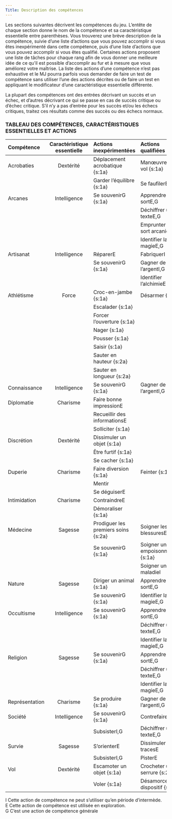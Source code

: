 ```yaml
---
Title: Description des compétences
---
```

Les sections suivantes décrivent les compétences du jeu. L’entête de chaque section donne le nom de la compétence et sa caractéristique essentielle entre parenthèses. Vous trouverez une brève description de la compétence, suivie d’une liste d’actions que vous pouvez accomplir si vous êtes inexpérimenté dans cette compétence, puis d’une liste d’actions que vous pouvez accomplir si vous êtes qualifié. Certaines actions proposent une liste de tâches pour chaque rang afin de vous donner une meilleure idée de ce qu’il est possible d’accomplir au fur et à mesure que vous améliorez votre maîtrise. La liste des actions d’une compétence n’est pas exhaustive et le MJ pourra parfois vous 
demander de faire un test de compétence sans utiliser l’une des actions décrites ou de faire un test en appliquant le modificateur d’une caractéristique essentielle différente.

La plupart des compétences ont des entrées décrivant un succès et un échec, et d’autres décrivant ce qui se passe en cas de succès critique ou d’échec critique. S’il n’y a pas d’entrée pour les succès et/ou les échecs critiques, traitez ces résultats comme des succès ou des échecs normaux.

### TABLEAU DES COMPÉTENCES, CARACTÉRISTIQUES ESSENTIELLES ET ACTIONS
| Compétence | Caractéristique essentielle | Actions inexpérimentées | Actions qualifiées |
|:-----------|:---------------------------:|:------------------------|:-------------------|
| Acrobaties |  Dextérité | Déplacement acrobatique {s:1a} | Manœuvrer en vol {s:1a}
|    |   | Garder l’équilibre {s:1a} | Se faufilerE
| Arcanes | Intelligence | Se souvenirG {s:1a} | Apprendre un sortE,G
| | | | Déchiffrer un texteE,G
| | | | Emprunter un sort arcaniqueE
| | | | Identifier la magieE,G
| Artisanat | Intelligence | RéparerE | FabriquerI
| | | Se souvenirG {s:1a} | Gagner de l’argentI,G
| | | | Identifier l’alchimieE
| Athlétisme | Force | Croc-en-jambe {s:1a} | Désarmer {s:1a}
| | | Escalader {s:1a}
| | | Forcer l’ouverture {s:1a}
| | | Nager {s:1a}
| | | Pousser {s:1a}
| | | Saisir {s:1a}
| | | Sauter en hauteur {s:2a}
| | | Sauter en longueur {s:2a}
| Connaissance | Intelligence | Se souvenirG {s:1a} | Gagner de l’argentI,G
| Diplomatie | Charisme | Faire bonne impressionE
| | | Recueillir des informationsE
| | | Solliciter {s:1a}
| Discrétion | Dextérité | Dissimuler un objet {s:1a}
| | | Être furtif {s:1a}
| | | Se cacher {s:1a}
| Duperie | Charisme | Faire diversion {s:1a} | Feinter {s:1a}
| | | Mentir
| | | Se déguiserE
| Intimidation | Charisme | ContraindreE
| | | Démoraliser {s:1a}
| Médecine | Sagesse | Prodiguer les premiers soins {s:2a} | Soigner les blessuresE
| | | Se souvenirG {s:1a} | Soigner un empoisonnement {s:1a}
| | | | Soigner une maladieI
| Nature | Sagesse | Diriger un animal {s:1a} | Apprendre un sortE,G
| | | Se souvenirG {s:1a} | Identifier la magieE,G
| Occultisme | Intelligence | Se souvenirG {s:1a} | Apprendre un sortE,G
| | | | Déchiffrer un texteE,G
| | | | Identifier la magieE,G
| Religion | Sagesse | Se souvenirG {s:1a} | Apprendre un sortE,G
| | | | Déchiffrer un texteE,G
| | | | Identifier la magieE,G
| Représentation |  Charisme |  Se produire {s:1a} |  Gagner de l’argentI,G
| Société | Intelligence | Se souvenirG {s:1a} | ContrefaireI
| | | SubsisterI,G | Déchiffrer un texteE,G
| Survie | Sagesse | S’orienterE | Dissimuler des tracesE
| | | SubsisterI,G | PisterE
| Vol | Dextérité | Escamoter un objet {s:1a} | Crocheter une serrure {s:2a}
| | | Voler {s:1a} | Désamorcer un dispositif {s:2a}

I Cette action de compétence ne peut s’utiliser qu’en période d’intermède.  
E Cette action de compétence est utilisée en exploration.  
G C’est une action de compétence générale
